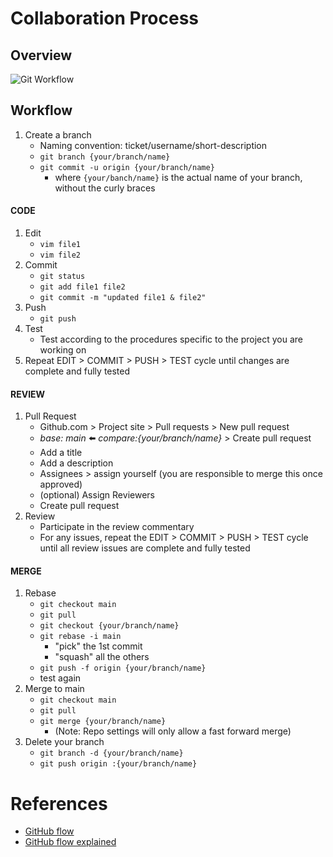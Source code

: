 
# Collaboration Process
## Overview
![Git Workflow](https://github.com/andylytical/stackedit/blob/access/ctt-222/Git%20Workflow.png)
## Workflow
1. Create a branch
    * Naming convention: ticket/username/short-description
    * `git branch {your/branch/name}`
    * `git commit -u origin {your/branch/name}`
      * where `{your/banch/name}` is the actual name of your branch, without the curly braces
#### CODE
1. Edit
   * `vim file1`
   * `vim file2`
1. Commit
   * `git status`
   * `git add file1 file2`
   * `git commit -m "updated file1 & file2"`
1. Push
   * `git push`
1. Test
   * Test according to the procedures specific to the project you are working on
1. Repeat EDIT > COMMIT > PUSH > TEST cycle until changes are complete and fully tested
#### REVIEW
1. Pull Request
   * Github.com > Project site > Pull requests > New pull request
   * *base: main* :arrow_left: *compare:{your/branch/name}* > Create pull request
   * Add a title
   * Add a description
   * Assignees > assign yourself (you are responsible to merge this once approved)
   * (optional) Assign Reviewers
   * Create pull request
1. Review
   * Participate in the review commentary
   * For any issues, repeat the EDIT > COMMIT > PUSH > TEST cycle until all review issues are complete and fully tested
#### MERGE
1. Rebase
   * `git checkout main`
   * `git pull`
   * `git checkout {your/branch/name}`
   * `git rebase -i main`
     * "pick" the 1st commit
     * "squash" all the others
   * `git push -f origin {your/branch/name}`
   * test again
1. Merge to main
   * `git checkout main`
   * `git pull`
   * `git merge {your/branch/name}`
     * (Note: Repo settings will only allow a fast forward merge)
1. Delete your branch
   * `git branch -d {your/branch/name}`
   * `git push origin :{your/branch/name}`

# References
* [GitHub flow](https://docs.github.com/en/get-started/using-github/github-flow)
* [GitHub flow explained](https://scottchacon.com/2011/08/31/github-flow/)
<!--stackedit_data:
eyJoaXN0b3J5IjpbNzk2Mzg0NjkxLC0xNTM5MjUwNTQxLDEzMD
czNDQ1NTYsLTE0MTEwODI5MjgsLTU1MjQ4NTQ1MywzODk4MzYz
NTEsMjAzODg0NDIyMCwtOTc3MzIyMjAzLC0xNjM1MDY4MDE3LD
I5MTQyNzA3MSw1NDMxMTY3NTUsLTM3OTU0MzE5NCwtMjA4ODc0
NjYxMiwtMzMyNDU1MzYzXX0=
-->